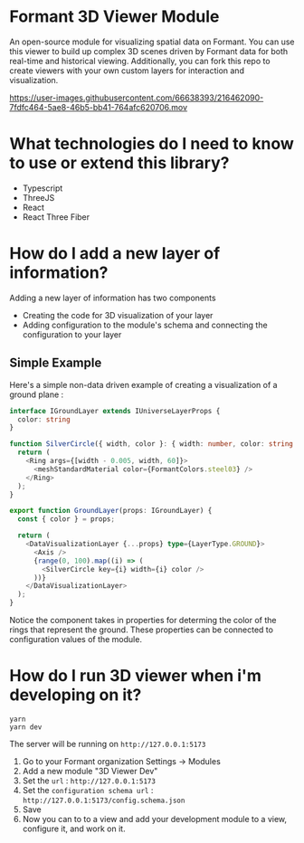 # Formant 3D Viewer Module

An open-source module for visualizing spatial data on Formant.  You can use this viewer to build up complex 3D scenes driven by Formant data for both real-time and historical viewing.  Additionally, you can fork this repo to create viewers with your own custom layers for interaction and visualization.



https://user-images.githubusercontent.com/66638393/216462090-7fdfc464-5ae8-46b5-bb41-764afc620706.mov


# What technologies do I need to know to use or extend this library?

* Typescript
* ThreeJS
* React
* React Three Fiber

# How do I add a new layer of information?

Adding a new layer of information has two components

* Creating the code for 3D visualization of your layer
* Adding configuration to the module's schema and connecting the configuration to your layer

## Simple Example

Here's a simple non-data driven example of creating a visualization of a ground plane :

```typescript
interface IGroundLayer extends IUniverseLayerProps { 
  color: string
}

function SilverCircle({ width, color }: { width: number, color: string }) {
  return (
    <Ring args={[width - 0.005, width, 60]}>
      <meshStandardMaterial color={FormantColors.steel03} />
    </Ring>
  );
}

export function GroundLayer(props: IGroundLayer) {
  const { color } = props;

  return (
    <DataVisualizationLayer {...props} type={LayerType.GROUND}>
      <Axis />
      {range(0, 100).map((i) => (
        <SilverCircle key={i} width={i} color />
      ))}
    </DataVisualizationLayer>
  );
}
```

Notice the component takes in properties for determing the color of the rings that represent the ground.  These properties can be connected to configuration values of the module.

# How do I run 3D viewer when i'm developing on it?

```
yarn
yarn dev
```

The server will be running on `http://127.0.0.1:5173`

1. Go to your Formant organization Settings -> Modules
2. Add a new module "3D Viewer Dev"
3. Set the `url` :  `http://127.0.0.1:5173`
4. Set the `configuration schema url` : `http://127.0.0.1:5173/config.schema.json`
5. Save
6. Now you can to to a view and add your development module to a view, configure it, and work on it.
